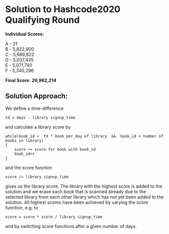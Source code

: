 # Solution to Hashcode2020 Qualifying Round

**Individual Scores:**

A - 21  
B - 5,822,900  
C - 5,689,822  
D - 5,037,435  
E - 5,071,740  
F - 5,340,296  

**Final Score**: ***26,962,214***

## Solution Approach:

We define a time-difference 

    td = days - library signup_time 

and calculate a library score by
    
    while(book_id <  td * book_per_day of library  &&  book_id < number of books in library)
    {
        score += score for book with book_id
        book_id++
    }
and the score function

    score /= library signup_time

gives us the library score. The library with the highest score is added to the solution and we erase each book that is scanned already due to the selected library from each other library which has not yet been added to the solution. All highest scores have been achieved by varying the score function, e.g. to 

    score = score * score / library signup_time
    
 and by switching score functions after a given number of days.
